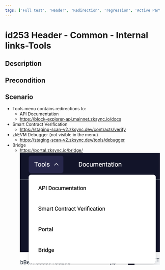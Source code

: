 ```yaml
---
tags: ['Full test', 'Header', 'Redirection', 'regression', 'Active Partly Manual']
---
```


# id253 Header - Common - Internal links-Tools

## Description


## Precondition


## Scenario
- Tools menu contains redirections to:
    - API Documentation
    - https://block-explorer-api.mainnet.zksync.io/docs
- Smart Contract Verification
    - https://staging-scan-v2.zksync.dev/contracts/verify
- zkEVM Debugger (not visible in the menu)
    - https://staging-scan-v2.zksync.dev/tools/debugger
- Bridge
    - https://portal.zksync.io/bridge/
![Screenshot](../../../../static/img/Common/Header/id253_1.png)